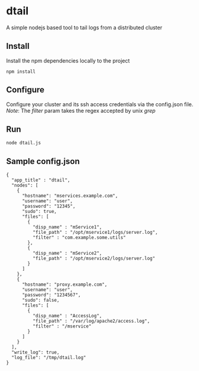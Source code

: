# dtail
A simple nodejs based tool to tail logs from a distributed cluster

## Install
Install the npm dependencies locally to the project

```
npm install
```

## Configure 
Configure your cluster and its ssh access credentials via the config.json file.
*Note*: The *filter* param takes the regex accepted by unix *grep*


## Run
```
node dtail.js
```


## Sample config.json
```
{
  "app_title" : "dtail",
  "nodes": [
    {
      "hostname": "mservices.example.com",
      "username": "user",
      "password": "12345",
      "sudo": true,
      "files": [
        {
          "disp_name" : "mService1",
          "file_path" : "/opt/mservice1/logs/server.log",
          "filter" : "com.example.some.utils"
        },
        {
          "disp_name" : "mService2",
          "file_path" : "/opt/mservice2/logs/server.log"
        }
      ]
    }, 
    {
      "hostname": "proxy.example.com",
      "username": "user",
      "password": "1234567",
      "sudo": false,
      "files": [
        {
          "disp_name" : "AccessLog",
          "file_path" : "/var/log/apache2/access.log",
          "filter" : "/mservice"
        }
      ]
    }
  ],
  "write_log": true,
  "log_file": "/tmp/dtail.log"
}
```
